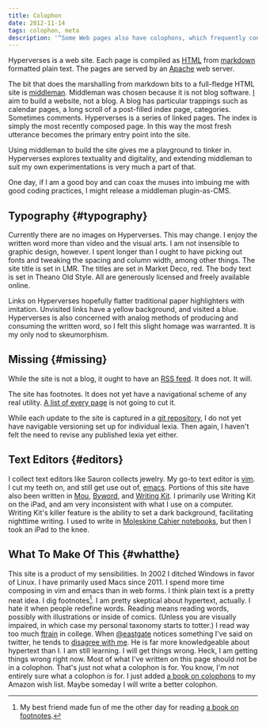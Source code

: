 ```yaml
---
title: Colophon
date: 2012-11-14
tags: colophon, meta
description: '“Some Web pages also have colophons, which frequently contain (X)HTML, CSS, or usability standards compliance information and links to Web site validation tests.”'
---
```


Hyperverses is a web site. Each page is compiled as [HTML](http://www.w3.org/html/) from [markdown](http://daringfireball.net/projects/markdown/) formatted plain text. The pages are served by an [Apache](http://httpd.apache.org) web server. 

The bit that does the marshalling from markdown bits to a full-fledge HTML site is [middleman](http://middlemanapp.com). Middleman was chosen because it is not blog software. [I](http://pfhawkins.com) aim to build a website, not a blog. A blog has particular trappings such as calendar pages, a long scroll of a post-filled index page, categories. Sometimes comments. Hyperverses is a series of linked pages. The index is simply the most recently composed page. In this way the most fresh utterance becomes the primary entry point into the site.

Using middleman to build the site gives me a playground to tinker in. Hyperverses explores textuality and digitality, and extending middleman to suit my own experimentations is very much a part of that.

One day, if I am a good boy and can coax the muses into imbuing me with good coding practices, I might release a middleman plugin-as-CMS.

## Typography {#typography}

Currently there are no images on Hyperverses. This may change. I enjoy the written word more than video and the visual arts. I am not insensible to graphic design, however. I spent longer than I ought to have picking out fonts and tweaking the spacing and column width, among other things. The site title is set in LMR. The titles are set in Market Deco, red. The body text is set in Theano Old Style. All are generously licensed and freely available online.

Links on Hyperverses hopefully flatter traditional paper highlighters with imitation. Unvisited links have a yellow background, and visited a blue. Hyperverses is also concerned with analog methods of producing and consuming the written word, so I felt this slight homage was warranted. It is my only nod to skeumorphism.

## Missing {#missing}

While the site is not a blog, it ought to have an [RSS feed](http://www.whatisrss.com). It does not. It will.

The site has footnotes. It does not yet have a navigational scheme of any real utility. [A list of every page](/biglist.html) is not going to cut it.

While each update to the site is captured in a [git repository](https://github.com/pfhawkins/hyperverses-site), I do not yet have navigable versioning set up for individual lexia. Then again, I haven't felt the need to revise any published lexia yet either.

## Text Editors {#editors}

I collect text editors like Sauron collects jewelry. My go-to text editor is [vim](http://www.vim.org). I cut my teeth on, and still get use out of, [emacs](http://www.gnu.org/software/emacs/). Portions of this site have also been written in [Mou](http://mouapp.com), [Byword](http://bywordapp.com), and [Writing Kit](https://itunes.apple.com/us/app/writing-kit-research-write/id426208994?mt=8). I primarily use Writing Kit on the iPad, and am very inconsistent with what I use on a computer. Writing Kit's killer feature is the ability to set a dark background, facilitating nighttime writing. I used to write in [Moleskine Cahier notebooks](http://www.amazon.com/gp/product/8883704940/ref=as_li_ss_tl?ie=UTF8&camp=1789&creative=390957&creativeASIN=8883704940&linkCode=as2&tag=phawkcom-20), but then I took an iPad to the knee. 

## What To Make Of This {#whatthe}

This site is a product of my sensibilities. In 2002 I ditched Windows in favor of Linux. I have primarily used Macs since 2011. I spend more time composing in vim and emacs than in web forms. I think plain text is a pretty neat idea. I dig footnotes[^dig-it]. I am pretty skeptical about hypertext, actually. I hate it when people redefine words. Reading means reading words, possibly with illustrations or inside of comics. (Unless you are visually impaired, in which case my personal taxonomy starts to totter.) I read way too much [ftrain](http://www.ftrain.com) in college. When [@eastgate](http://twitter.com/eastgate) notices something I've said on twitter, he tends to [disagree with me](http://twitter.com/eastgate/status/259712311189721088). He is far more knowledgeable about hypertext than I. I am still learning. I will get things wrong. Heck, I am getting things wrong right now. Most of what I've written on this page should not be in a colophon. That's just not what a colophon is for. You know, I'm not entirely sure what a colophon *is* for. I just added [a book on colophons](http://www.amazon.com/gp/product/1178571610/ref=as_li_ss_tl?ie=UTF8&camp=1789&creative=390957&creativeASIN=1178571610&linkCode=as2&tag=phawkcom-20) to my Amazon wish list. Maybe someday I will write a better colophon.

[^dig-it]: My best friend made fun of me the other day for reading [a book on footnotes](http://www.amazon.com/gp/product/0674307607/ref=as_li_ss_tl?ie=UTF8&camp=1789&creative=390957&creativeASIN=0674307607&linkCode=as2&tag=phawkcom-20).
